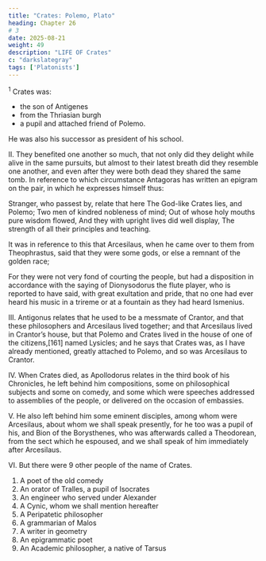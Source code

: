 ```yaml
---
title: "Crates: Polemo, Plato"
heading: Chapter 26
# 3
date: 2025-08-21
weight: 49
description: "LIFE OF Crates"
c: "darkslategray"
tags: ['Platonists']
---
```



<sup>1</sup> Crates was:
- the son of Antigenes
- from the Thriasian burgh
- a pupil and attached friend of Polemo. 

He was also his successor as president of his school.


II. They benefited one another so much, that not only did they delight while alive in the same pursuits, but almost to their latest breath did they resemble one another, and even after they were both dead they shared the same tomb. In reference to which circumstance Antagoras has written an epigram on the pair, in which he expresses himself thus:

Stranger, who passest by, relate that here
The God-like Crates lies, and Polemo;
Two men of kindred nobleness of mind;
Out of whose holy mouths pure wisdom flowed,
And they with upright lives did well display,
The strength of all their principles and teaching.

It was in reference to this that Arcesilaus, when he came over to them from Theophrastus, said that they were some gods, or else a remnant of the golden race; 

For they were not very fond of courting the people, but had a disposition in accordance with the saying of Dionysodorus the flute player, who is reported to have said, with great exultation and pride, that no one had ever heard his music in a trireme or at a fountain as they had heard Ismenius.


III. Antigonus relates that he used to be a messmate of Crantor, and that these philosophers and Arcesilaus lived together; and that Arcesilaus lived in Crantor’s house, but that Polemo and Crates lived in the house of one of the citizens,[161] named Lysicles; and he says that Crates was, as I have already mentioned, greatly attached to Polemo, and so was Arcesilaus to Crantor.

IV. When Crates died, as Apollodorus relates in the third book of his Chronicles, he left behind him compositions, some on philosophical subjects and some on comedy, and some which were speeches addressed to assemblies of the people, or delivered on the occasion of embassies.

V. He also left behind him some eminent disciples, among whom were Arcesilaus, about whom we shall speak presently, for he too was a pupil of his, and Bion of the Borysthenes, who was afterwards called a Theodorean, from the sect which he espoused, and we shall speak of him immediately after Arcesilaus.


VI. But there were 9 other people of the name of Crates.

1. A poet of the old comedy
2. An orator of Tralles, a pupil of Isocrates
3. An engineer who served under Alexander
4. A Cynic, whom we shall mention hereafter
5. A Peripatetic philosopher
6. A grammarian of Malos
7. A writer in geometry
8. An epigrammatic poet
9. An Academic philosopher, a native of Tarsus
